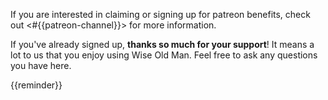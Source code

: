 If you are interested in claiming or signing up for patreon benefits, check out <#{{patreon-channel}}> for more information.

If you've already signed up, **thanks so much for your support**! It means a lot to us that you enjoy using Wise Old Man. Feel free to ask any questions you have here.

{{reminder}}
